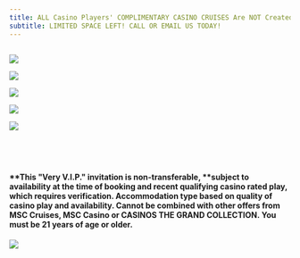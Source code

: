 ```yaml
---
title: ALL Casino Players' COMPLIMENTARY CASINO CRUISES Are NOT Created Equal!!
subtitle: LIMITED SPACE LEFT! CALL OR EMAIL US TODAY!
---
```

![]()

![](/uploads/2022-10-03_11-59-22.jpg)

![](/uploads/msc-divina-banner.jpg)

![](/uploads/2022-10-21-msc-divina-departing-from-orlando-and-miami.png)

![](/uploads/msc-meraviglia-banner.jpg)

![](/uploads/2022-10-21-msc-meraviglia-departing-from-orlando.png)

![]()

![]()

![]()

![]()

#### \*\*This "Very V.I.P." invitation is non-transferable, \*\*subject to availability at the time of booking and recent qualifying casino rated play, which requires verification. Accommodation type based on quality of casino play and availability. Cannot be combined with other offers from MSC Cruises, MSC Casino or CASINOS THE GRAND COLLECTION. You must be 21 years of age or older.  

![](/uploads/2022-ctgc-here-there-everywhere.png)

![]()

![]()